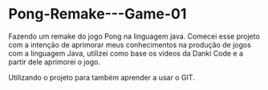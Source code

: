 # Pong-Remake---Game-01
Fazendo um remake do jogo Pong na linguagem java.
Comecei esse projeto com a intenção de aprimorar meus conhecimentos na produção de jogos com a linguagem Java, utilizei como base os videos da Danki Code e a partir dele aprimorei o jogo.

Utilizando o projeto para também aprender a usar o GIT.
